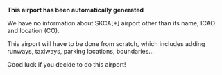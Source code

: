 **This airport has been automatically generated**

We have no information about SKCA[*] airport other than its name, ICAO and location (CO).

This airport will have to be done from scratch, which includes adding runways, taxiways, parking locations, boundaries...

Good luck if you decide to do this airport!